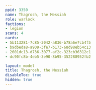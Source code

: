 ```yaml
---
ppid: 3350
name: Thagrosh, the Messiah
role: warlock
factions:
- legion
scans: 4
cards:
- 5b113281-7c85-3042-a836-b78a6e7cb4f5
- b9dbeda8-a909-3fe7-b173-68d98eb54c13
- 2601dc13-d736-3077-af2c-323cb36312c1
- dc90fc8b-4eb5-3e90-8b95-352288952fb2

layout: model
title: Thagrosh, the Messiah
disableToc: true
hidden: true
---
```

